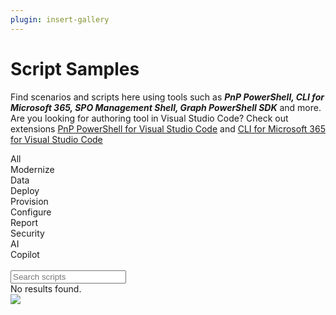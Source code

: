 ```yaml
---
plugin: insert-gallery
---
```


# Script Samples

Find scenarios and scripts here using tools such as ***PnP PowerShell, CLI for Microsoft 365, SPO Management Shell, Graph PowerShell SDK*** and more. Are you looking for authoring tool in Visual Studio Code? Check out extensions
[PnP PowerShell for Visual Studio Code](https://marketplace.visualstudio.com/items?itemName=adamwojcikit.pnp-powershell-extension) and [CLI for Microsoft 365 for Visual Studio Code](https://marketplace.visualstudio.com/items?itemName=adamwojcikit.cli-for-microsoft-365-extension)

<section class="filter-section">

<div id="filters" class="sample-list filter-list float-r">
<div id="post-sample-filter-all" class="sampletype-item filter-choice active" data-filter="*" title="All Samples">All</div>
<div id="post-sample-filter-112" class="sampletype-item filter-choice" data-filter="[data-operation*='modernize']" title="Modernize Samples">Modernize</div>
<div id="post-sample-filter-111" class="sampletype-item filter-choice" data-filter="[data-operation*='data']" title="Data Samples">Data</div>
<div id="post-sample-filter-110" class="sampletype-item filter-choice" data-filter="[data-operation*='deploy']" title="Deploy Samples">Deploy</div>
<div id="post-sample-filter-109" class="sampletype-item filter-choice" data-filter="[data-operation*='provision']" title="Provision Samples">Provision</div>
<div id="post-sample-filter-108" class="sampletype-item filter-choice" data-filter="[data-operation*='configure']" title="Configure Samples">Configure</div>
<div id="post-sample-filter-107" class="sampletype-item filter-choice" data-filter="[data-operation*='report']" title="Report Samples">Report</div>
<div id="post-sample-filter-113" class="sampletype-item filter-choice" data-filter="[data-operation*='security']" title="Security Samples">Security</div>
<div id="post-sample-filter-115" class="sampletype-item filter-choice" data-filter="[data-operation*='ai']" title="AI Samples">AI</div>
<div id="post-sample-filter-115" class="sampletype-item filter-choice" data-filter="[data-operation*='copilot']" title="Microsoft 365 Copilot Samples">Copilot</div>
</div>

<div class="search-input-wrapper float-l" aria-hidden="true">
    <div class="icon-container">
        &nbsp;
    </div>
    <input id="post-search-input" class="search-input" placeholder="Search scripts">
</div>

<div class="well">
    <div class="button-group filters-button-group"></div>
</div>

</section>

<div class="grid" id="sample-listing">
    <div class="grid-sizer"></div>
</div>

<div id="noresults">
    No results found.
</div>

<img src="https://m365-visitor-stats.azurewebsites.net/script-samples" aria-hidden="true" />